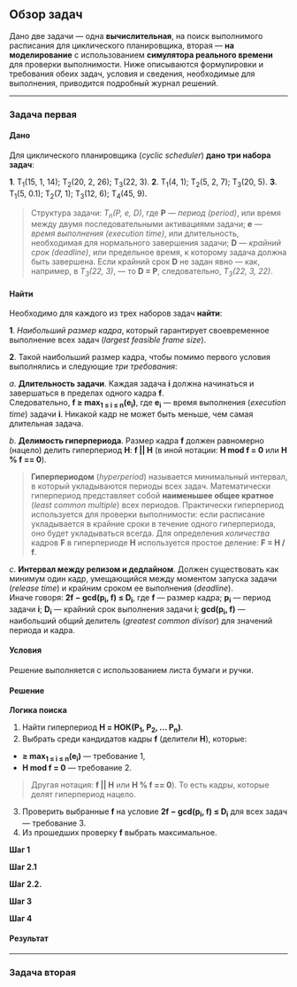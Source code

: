 ## Обзор задач

Дано две задачи — одна **вычислительная**, на поиск выполнимого расписания для циклического планировщика, вторая — **на моделирование** с использованием **симулятора реального времени** для проверки выполнимости. Ниже описываются формулировки и требования обеих задач, условия и сведения, необходимые для выполнения, приводится подробный журнал решений.

---

### Задача первая

#### Дано

Для циклического планировщика (*cyclic scheduler*) **дано три набора задач**:

**1**. T<sub>1</sub>(15, 1, 14); T<sub>2</sub>(20, 2, 26); T<sub>3</sub>(22, 3).
**2**. T<sub>1</sub>(4, 1); T<sub>2</sub>(5, 2, 7); T<sub>3</sub>(20, 5).
**3**. T<sub>1</sub>(5, 0.1); T<sub>2</sub>(7, 1); T<sub>3</sub>(12, 6); T<sub>4</sub>(45, 9).

> Структура задачи: *T<sub>n</sub>(P, e, D)*, где **P** — *период (period)*, или время между двумя последовательными активациями задачи; **e** — *время выполнения (execution time)*, или длительность, необходимая для нормального завершения задачи; **D** — *крайний срок (deadline)*, или предельное время, к которому задача должна быть завершена.
> Если крайний срок **D** не задан явно — как, например, в *T<sub>3</sub>(22, 3)*, — то **D = P**, следовательно, *T<sub>3</sub>(22, 3, 22)*.

#### Найти

Необходимо для каждого из трех наборов задач **найти**:

**1**. *Наибольший размер кадра*, который гарантирует своевременное выполнение всех задач (*largest feasible frame size*).

**2**. Такой наибольший размер кадра, чтобы помимо первого условия выполнялись и следующие *три требования*:

*a*. **Длительность задачи**. Каждая задача **i** должна начинаться и завершаться в пределах одного кадра **f**.  
Следовательно, **f ≥ max<sub>1 ≤ i ≤ n</sub>(e<sub>i</sub>)**, где **e<sub>i</sub>** — время выполнения (*execution time*) задачи **i**.
Никакой кадр не может быть меньше, чем самая длительная задача.
	
*b*. **Делимость гиперпериода**. Размер кадра **f** должен равномерно (нацело) делить гиперпериод **H**: **f || H** (в иной нотации: **H mod f = 0** или **H % f == 0**).
	
> **Гиперпериодом** (*hyperperiod*) называется минимальный интервал, в который укладываются периоды всех задач. Математически гиперпериод представляет собой **наименьшее общее кратное** (*least common multiple*) всех периодов. Практически гиперпериод используется для проверки выполнимости: если расписание укладывается в крайние сроки в течение одного гиперпериода, оно будет укладываться всегда.
> Для определения *количества* кадров **F** в гиперпериоде **H** используется простое деление: **F = H / f**.
	
*c*. **Интервал между релизом и дедлайном**. Должен существовать как минимум один кадр, умещающийся между моментом запуска задачи (*release time*) и крайним сроком ее выполнения (*deadline*).  
Иначе говоря: **2f − gcd(p<sub>i</sub>, f) ≤ D<sub>i</sub>**, где **f** — размер кадра; **p<sub>i</sub>** — период задачи **i**; **D<sub>i</sub>** — крайний срок выполнения задачи **i**; **gcd(p<sub>i</sub>, f)** — наибольший общий делитель (*greatest common divisor*) для значений периода и кадра.

#### Условия

Решение выполняется с использованием листа бумаги и ручки.

#### Решение

**Логика поиска**
1. Найти гиперпериод **H = НОК(P<sub>1</sub>, P<sub>2</sub>, ... P<sub>n</sub>)**.
2. Выбрать среди кандидатов кадры **f** (делители **H**), которые:
- **≥ max<sub>1 ≤ i ≤ n</sub>(e<sub>i</sub>)** — требование 1,
- **H mod f = 0** — требование 2.
> Другая нотация: **f || H** или **H % f == 0**). То есть кадры, которые делят гиперпериод нацело.
3. Проверить выбранные **f** на условие **2f − gcd(p<sub>i</sub>, f) ≤ D<sub>i</sub>** для всех задач — требование 3.
4. Из прошедших проверку **f** выбрать максимальное.

**Шаг 1**

**Шаг 2.1**

**Шаг 2.2.**

**Шаг 3**

**Шаг 4**

#### Результат

---

### Задача вторая

